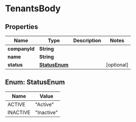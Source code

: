 # TenantsBody

## Properties
Name | Type | Description | Notes
------------ | ------------- | ------------- | -------------
**companyId** | **String** |  | 
**name** | **String** |  | 
**status** | [**StatusEnum**](#StatusEnum) |  |  [optional]

<a name="StatusEnum"></a>
## Enum: StatusEnum
Name | Value
---- | -----
ACTIVE | &quot;Active&quot;
INACTIVE | &quot;Inactive&quot;
